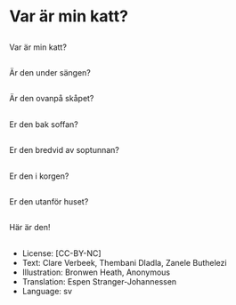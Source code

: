 # Var är min katt?

##
Var är min katt?

##
Är den under sängen?

##
Är den ovanpå skåpet?

##
Er den bak soffan?

##
Er den bredvid av soptunnan?

##
Er den i korgen?

##
Er den utanför huset?

##
Här är den!

##
* License: [CC-BY-NC]
* Text: Clare Verbeek, Thembani Dladla, Zanele Buthelezi
* Illustration: Bronwen Heath, Anonymous
* Translation: Espen Stranger-Johannessen
* Language: sv
